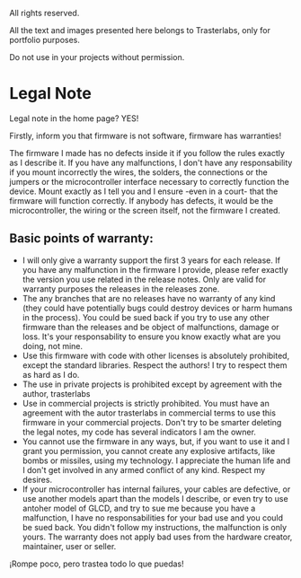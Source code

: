 All rights reserved.

All the text and images presented here belongs to Trasterlabs, only for portfolio purposes.

Do not use in your projects without permission.

# Legal Note

Legal note in the home page? YES!

Firstly, inform you that firmware is not software, firmware has warranties!

The firmware I made has no defects inside it if you follow the rules exactly as I describe it. If you have any malfunctions, I don't have any responsability if you mount incorrectly the wires, the solders, the connections or the jumpers or the microcontroller interface necessary to correctly function the device. Mount exactly as I tell you and I ensure -even in a court- that the firmware will function correctly. If anybody has defects, it would be the microcontroller, the wiring or the screen itself, not the firmware I created.

## Basic points of warranty:

 - I will only give a warranty support the first 3 years for each release. If you have any malfunction in the firmware I provide, please refer exactly the version you use related in the release notes. Only are valid for warranty purposes the releases in the releases zone.
 - The any branches that are no releases have no warranty of any kind (they could have potentially bugs could destroy devices or harm humans in the process). You could be sued back if you try to use any other firmware than the releases and be object of malfunctions, damage or loss. It's your responsability to ensure you know exactly what are you doing, not mine.
 - Use this firmware with code with other licenses is absolutely prohibited, except the standard libraries. Respect the authors! I try to respect them as hard as I do.
 - The use in private projects is prohibited except by agreement with the author, trasterlabs
 - Use in commercial projects is strictly prohibited. You must have an agreement with the autor trasterlabs in commercial terms to use this firmware in your commercial projects. Don't try to be smarter deleting the legal notes, my code has several indicators I am the owner.
 - You cannot use the firmware in any ways, but, if you want to use it and I grant you permission, you cannot create any explosive artifacts, like bombs or missiles, using my technology. I appreciate the human life and I don't get involved in any armed conflict of any kind. Respect my desires.
 - If your microcontroller has internal failures, your cables are defective, or use another models apart than the models I describe, or even try to use antoher model of GLCD, and try to sue me because you have a malfunction, I have no responsabilities for your bad use and you could be sued back. You didn't follow my instructions, the malfunction is only yours. The warranty does not apply bad uses from the hardware creator, maintainer, user or seller.

¡Rompe poco, pero trastea todo lo que puedas!
